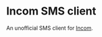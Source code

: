 # Incom SMS client

An unofficial SMS client for [Incom](https://incom.vn/SMS-Gateway-c4-392.html).
